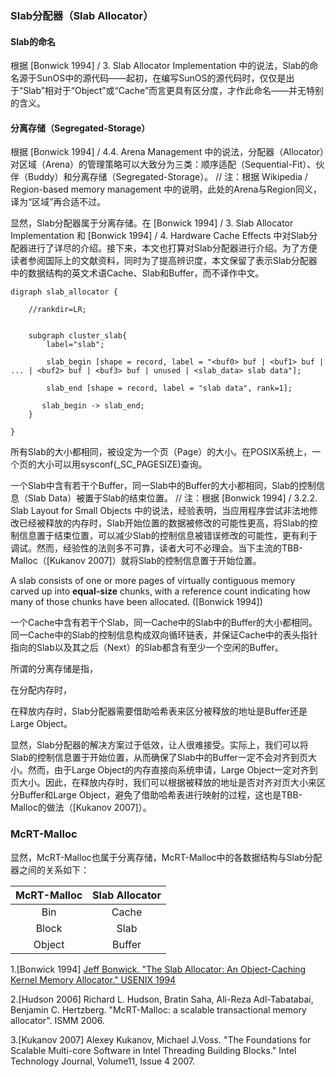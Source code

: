 
### Slab分配器（Slab Allocator）  
   
#### Slab的命名   
   
根据 \[Bonwick 1994\] / 3. Slab Allocator Implementation 中的说法，Slab的命名源于SunOS中的源代码——起初，在编写SunOS的源代码时，仅仅是出于“Slab”相对于“Object”或“Cache”而言更具有区分度，才作此命名——并无特别的含义。

#### 分离存储（Segregated-Storage）   
   
根据 \[Bonwick 1994\] / 4.4. Arena Management 中的说法，分配器（Allocator）对区域（Arena）的管理策略可以大致分为三类：顺序适配（Sequential-Fit）、伙伴（Buddy）和分离存储（Segregated-Storage）。 // 注：根据 Wikipedia / Region-based memory management 中的说明，此处的Arena与Region同义，译为“区域”再合适不过。  

显然，Slab分配器属于分离存储。在 \[Bonwick 1994\] / 3. Slab Allocator Implementation 和 \[Bonwick 1994\] / 4. Hardware Cache Effects 中对Slab分配器进行了详尽的介绍。接下来，本文也打算对Slab分配器进行介绍。为了方便读者参阅国际上的文献资料，同时为了提高辨识度，本文保留了表示Slab分配器中的数据结构的英文术语Cache、Slab和Buffer，而不译作中文。

```graphviz   
digraph slab_allocator {    
    
    //rankdir=LR;


    subgraph cluster_slab{ 
        label="slab";

        slab_begin [shape = record, label = "<buf0> buf | <buf1> buf | ... | <buf2> buf | <buf3> buf | unused | <slab_data> slab data"];

        slab_end [shape = record, label = "slab data", rank=1];

       slab_begin -> slab_end;
    }

}  
```  

所有Slab的大小都相同，被设定为一个页（Page）的大小。在POSIX系统上，一个页的大小可以用sysconf(_SC_PAGESIZE)查询。  

一个Slab中含有若干个Buffer，同一Slab中的Buffer的大小都相同，Slab的控制信息（Slab Data）被置于Slab的结束位置。 // 注：根据 \[Bonwick 1994\] / 3.2.2. Slab Layout for Small Objects 中的说法，经验表明，当应用程序尝试非法地修改已经被释放的内存时，Slab开始位置的数据被修改的可能性更高，将Slab的控制信息置于结束位置，可以减少Slab的控制信息被错误修改的可能性，更有利于调试。然而，经验性的法则多不可靠，读者大可不必理会。当下主流的TBB-Malloc（\[Kukanov 2007\]）就将Slab的控制信息置于开始位置。    

A slab consists of one or more pages of virtually contiguous memory carved up into **equal-size** chunks, with a reference count indicating how many of those chunks have been allocated. (\[Bonwick 1994\])

一个Cache中含有若干个Slab，同一Cache中的Slab中的Buffer的大小都相同。同一Cache中的Slab的控制信息构成双向循环链表，并保证Cache中的表头指针指向的Slab以及其之后（Next）的Slab都含有至少一个空闲的Buffer。

所谓的分离存储是指，

在分配内存时，

在释放内存时，Slab分配器需要借助哈希表来区分被释放的地址是Buffer还是Large Object。      

显然，Slab分配器的解决方案过于低效，让人很难接受。实际上，我们可以将Slab的控制信息置于开始位置，从而确保了Slab中的Buffer一定不会对齐到页大小。然而，由于Large Object的内存直接向系统申请，Large Object一定对齐到页大小。因此，在释放内存时，我们可以根据被释放的地址是否对齐对页大小来区分Buffer和Large Object，避免了借助哈希表进行映射的过程，这也是TBB-Malloc的做法（\[Kukanov 2007\]）。

### McRT-Malloc  

显然，McRT-Malloc也属于分离存储，McRT-Malloc中的各数据结构与Slab分配器之间的关系如下：     

McRT-Malloc | Slab Allocator   
:-: | :-:   
Bin | Cache  
Block | Slab  
Object | Buffer  

1\.\[Bonwick 1994\] [Jeff Bonwick. "The Slab Allocator: An Object-Caching Kernel Memory Allocator." USENIX 1994](https://www.usenix.org/legacy/publications/library/proceedings/bos94/bonwick.html)  

2\.\[Hudson 2006\] Richard L. Hudson, Bratin Saha, Ali-Reza Adl-Tabatabai, Benjamin C. Hertzberg. "McRT-Malloc: a scalable transactional memory allocator". ISMM 2006.   

3\.\[Kukanov 2007\] Alexey Kukanov, Michael J.Voss. "The Foundations for Scalable Multi-core Software in Intel Threading Building Blocks." Intel Technology Journal, Volume11, Issue 4 2007.  